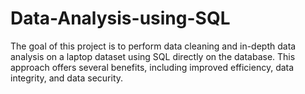 # Data-Analysis-using-SQL

The goal of this project is to perform data cleaning and in-depth data analysis on a laptop dataset using SQL directly on the database. 
This approach offers several benefits, including improved efficiency, data integrity, and data security.
